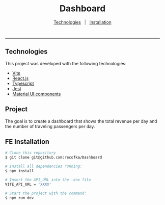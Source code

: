 <h1 align="center">Dashboard</h1>

<p align="center">
  <a href="#technologies">Technologies</a>&nbsp;&nbsp;&nbsp;|&nbsp;&nbsp;
  <a href="#installation">Installation</a>
</p>
<br>

---

## Technologies

This project was developed with the following technologies:

- [Vite](https://vitejs.dev/)
- [React.js](https://reactjs.org)
- [Typescript](https://www.typescriptlang.org/)
- [Jest](https://jestjs.io/)
- [Material UI components](https://mui.com/material-ui/all-components/)

## Project

The goal is to create a dashboard that shows the total revenue per day and the number of traveling passengers per day.


## FE Installation

```bash
# Clone this repository
$ git clone git@github.com:recofka/Dashboard

# Install all dependencies running:
$ npm install

# Insert the API_URL into the .env file
VITE_API_URL = 'XXXX'

# Start the project with the command:
$ npm run dev
```
